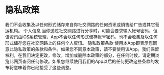 # 隐私政策
我们不会收集及以任何形式储存来自你社交网路的任何资讯或销售给广告或其它营运机构。  个人信息  当你透过社交网路进行分享时，可能会要求输入帐号密码，但该资讯由iOS系统管理，App不会以任何形式储存帐号密码，也不会收集及以任何形式储存您在社交网路上的任何个人资讯。  隐私政策条款  使用本App即表示您同意此隐私政策的条款和条件。如果您不同意本政策，请不要使用该App。我们保留权利，在我们决定更改，修改，增加或删除本政策的部分，在任何时候。请定期浏览此网页查阅任何修改。如果您继续使用我们的App以后的任何更改这些条款的发布将意味着你已经接受了这些调整。
